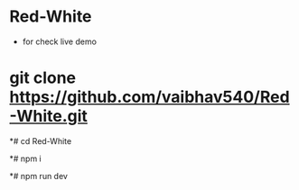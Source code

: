 # Red-White

* for check live demo

# git clone https://github.com/vaibhav540/Red-White.git

*# cd Red-White 

*# npm i

*# npm run dev
